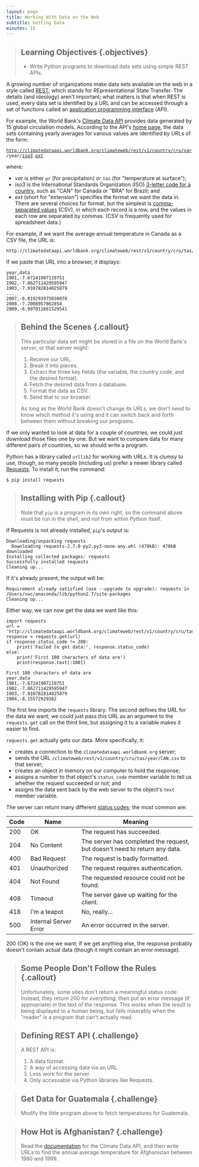 ```yaml
---
layout: page
title: Working With Data on the Web
subtitle: Getting Data
minutes: 15
---
```

> ## Learning Objectives {.objectives}
>
> *   Write Python programs to download data sets using simple REST APIs.

A growing number of organizations make data sets available on the web in a style called [REST](reference.html#rest),
which stands for REpresentational State Transfer.
The details (and ideology) aren't important;
what matters is that when REST is used,
every data set is identified by a URL
and can be accessed through a set of functions
called an [application programming interface](reference.html#api) (API).

For example,
the World Bank's [Climate Data API](http://data.worldbank.org/developers/climate-data-api)
provides data generated by 15 global circulation models.
According to the API's [home page](http://data.worldbank.org/developers/climate-data-api),
the data sets containing yearly averages for various values are identified by URLs of the form:

<code>http://climatedataapi.worldbank.org/climateweb/rest/v1/country/cru/<u><em>var</em></u>/year/<u><em>iso3</em></u>.<u><em>ext</em></u></code>

where:

*   *var* is either `pr` (for precipitation) or `tas` (for "temperature at surface");
*   *iso3* is the International Standards Organization (ISO)
    [3-letter code for a country](http://en.wikipedia.org/wiki/ISO_3166-1_alpha-3),
    such as "CAN" for Canada or "BRA" for Brazil;
    and
*   *ext* (short for "extension") specifies the format we want the data in.
    There are several choices for format,
    but the simplest is [comma-separated values](reference.html#csv) (CSV),
    in which each record is a row,
    and the values in each row are separated by commas.
    (CSV is frequently used for spreadsheet data.)

For example, if we want the average annual temperature in Canada as a CSV file, the URL is:

~~~
http://climatedataapi.worldbank.org/climateweb/rest/v1/country/cru/tas/year/CAN.csv
~~~

If we paste that URL into a browser, it displays:

~~~
year,data
1901,-7.67241907119751
1902,-7.862711429595947
1903,-7.910782814025879
...
2007,-6.819293975830078
2008,-7.2008957862854
2009,-6.997011661529541
~~~

> ## Behind the Scenes {.callout}
>
> This particular data set might be stored in a file on the World Bank's server,
> or that server might:
>
> 1.  Receive our URL.
> 2.  Break it into pieces.
> 3.  Extract the three key fields (the variable, the country code, and the desired format).
> 4.  Fetch the desired data from a database.
> 5.  Format the data as CSV.
> 6.  Send that to our browser.
>
> As long as the World Bank doesn't change its URLs,
> we don't need to know which method it's using
> and it can switch back and forth between them without breaking our programs.

If we only wanted to look at data for a couple of countries,
we could just download those files one by one.
But we want to compare data for many different pairs of countries,
so we should write a program.

Python has a library called `urllib2` for working with URLs.
It is clumsy to use, though, so many people (including us) prefer
a newer library called [Requests](http://docs.python-requests.org).
To install it, run the command:

~~~ {.bash}
$ pip install requests
~~~

> ## Installing with Pip {.callout}
>
> Note that `pip` is a program in its own right,
> so the command above must be run in the shell,
> and *not* from within Python itself.

If Requests is not already installed,
`pip`'s output is:

~~~ {.output}
Downloading/unpacking requests
  Downloading requests-2.7.0-py2.py3-none-any.whl (470kB): 470kB downloaded
Installing collected packages: requests
Successfully installed requests
Cleaning up...
~~~

If it's already present,
the output will be:

~~~ {.output}
Requirement already satisfied (use --upgrade to upgrade): requests in /Users/swc/anaconda/lib/python2.7/site-packages
Cleaning up...
~~~

Either way,
we can now get the data we want like this:

~~~ {.python}
import requests
url = 'http://climatedataapi.worldbank.org/climateweb/rest/v1/country/cru/tas/year/CAN.csv'
response = requests.get(url)
if response.status_code != 200:
    print('Failed to get data:', response.status_code)
else:
    print('First 100 characters of data are')
    print(response.text[:100])
~~~
~~~ {.output}
First 100 characters of data are
year,data
1901,-7.67241907119751
1902,-7.862711429595947
1903,-7.910782814025879
1904,-8.15572929382
~~~

The first line imports the `requests` library.
The second defines the URL for the data we want;
we could just pass this URL as an argument to the `requests.get` call on the third line,
but assigning it to a variable makes it easier to find.

`requests.get` actually gets our data. More specifically, it:

*   creates a connection to the `climatedataapi.worldbank.org` server;
*   sends the URL `/climateweb/rest/v1/country/cru/tas/year/CAN.csv` to that server;
*   creates an object in memory on our computer to hold the response;
*   assigns a number to that object's `status_code` member variable to tell us whether the request succeeded or not; and
*   assigns the data sent back by the web server to the object's `text` member variable.

The server can return many different [status codes](reference.html#http-status-code);
the most common are:

|Code|Name                 |Meaning                                                                   |
|----|---------------------|--------------------------------------------------------------------------|
|200 |OK                   |The request has succeeded.                                                |
|204 |No Content           |The server has completed the request, but doesn't need to return any data.|
|400 |Bad Request          |The request is badly formatted.                                           |
|401 |Unauthorized         |The request requires authentication.                                      |
|404 |Not Found            |The requested resource could not be found.                                |
|408 |Timeout              |The server gave up waiting for the client.                                |
|418 |I'm a teapot         |No, really...                                                             |
|500 |Internal Server Error|An error occurred in the server.                                          |

200 (OK) is the one we want;
if we get anything else, the response probably doesn't contain actual data
(though it might contain an error message).

> ## Some People Don't Follow the Rules {.callout}
>
> Unfortunately, some sites don't return a meaningful status code.
> Instead, they return 200 for *everything*,
> then put an error message (if appropriate) in the text of the response.
> This works when the result is being displayed to a human being,
> but fails miserably when the "reader" is a program that can't actually read.

> ## Defining REST API {.challenge}
>
> A REST API is:
> 1.  A data format.
> 2.  A way of accessing data via an URL.
> 3.  Less work for the server.
> 4.  Only accessable via Python libraries like Requests.

> ## Get Data for Guatemala {.challenge}
> 
> Modify the little program above to fetch temperatures for Guatemala.

> ## How Hot is Afghanistan? {.challenge}
> 
> Read the [documentation](http://data.worldbank.org/developers/climate-data-api) for the Climate Data API,
> and then write URLs to find the annual average temperature for Afghanistan between 1980 and 1999.
